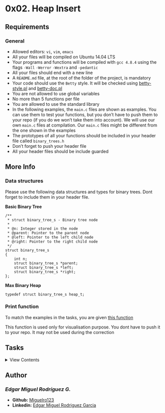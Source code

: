 # 0x02. Heap Insert

## Requirements

### General

- Allowed editors: `vi`, `vim`, `emacs`
- All your files will be compiled on Ubuntu 14.04 LTS
- Your programs and functions will be compiled with `gcc 4.8.4` using the flags `-Wall` `-Werror` `-Wextra` and `-pedantic`
- All your files should end with a new line
- A `README.md` file, at the root of the folder of the project, is mandatory
- Your code should use the `Betty` style. It will be checked using [betty-style.pl](https://github.com/holbertonschool/Betty/blob/master/betty-style.pl) and [betty-doc.pl](https://github.com/holbertonschool/Betty/blob/master/betty-doc.pl)
- You are not allowed to use global variables
- No more than 5 functions per file
- You are allowed to use the standard library
- In the following examples, the `main.c` files are shown as examples. You can use them to test your functions, but you don’t have to push them to your repo (if you do we won’t take them into account). We will use our own `main.c` files at compilation. Our `main.c` files might be different from the one shown in the examples
- The prototypes of all your functions should be included in your header file called `binary_trees.h`
- Don’t forget to push your header file
- All your header files should be include guarded

## More Info

### Data structures

Please use the following data structures and types for binary trees. Dont forget to include them in your header file.

**Basic Binary Tree**

```
/**
 * struct binary_tree_s - Binary tree node
 *
 * @n: Integer stored in the node
 * @parent: Pointer to the parent node
 * @left: Pointer to the left child node
 * @right: Pointer to the right child node
 */
struct binary_tree_s
{
    int n;
    struct binary_tree_s *parent;
    struct binary_tree_s *left;
    struct binary_tree_s *right;
};
```
**Max Binary Heap**
```
typedef struct binary_tree_s heap_t;
```
### Print function

To match the examples in the tasks, you are given [this function](https://github.com/holbertonschool/0x1C.c)

This function is used only for visualisation purpose. You dont have to push it to your repo. It may not be used during the correction

## Tasks

<details>
<summary>View Contents</summary>

### [0. New node](./0-binary_tree_node.c)

Write a function that creates a binary tree node:

- Prototype: `binary_tree_t *binary_tree_node(binary_tree_t *parent, int value);`
- `parent` is a pointer to the parent node of the node to create
- `value` is the value to put in the new node
- When created, a node does not have any children
- Your function must return a pointer to the new node, or `NULL` on failure
```
alex@/tmp/binary_trees$ cat 0-main.c
#include <stdlib.h>
#include "binary_trees.h"

/**
 * main - Entry point
 *
 * Return: Always 0 (Success)
 */
int main(void)
{
    binary_tree_t *root;

    root = binary_tree_node(NULL, 98);

    root->left = binary_tree_node(root, 12);
    root->left->left = binary_tree_node(root->left, 6);
    root->left->right = binary_tree_node(root->left, 16);

    root->right = binary_tree_node(root, 402);
    root->right->left = binary_tree_node(root->right, 256);
    root->right->right = binary_tree_node(root->right, 512);

    binary_tree_print(root);
    return (0);
}
alex@/tmp/binary_trees$ gcc -Wall -Wextra -Werror -pedantic binary_tree_print.c 0-main.c 0-binary_tree_node.c -o 0-node
alex@/tmp/binary_trees$ ./0-node
       .-------(098)-------.
  .--(012)--.         .--(402)--.
(006)     (016)     (256)     (512)
alex@/tmp/binary_trees$
```

**Repo:**

* GitHub repository: `holbertonschool-interview`
* Directory: `0x02-heap_insert`
* File: `0-binary_tree_node.c`

### [1. Heap - Insert](./1-heap_insert.c)

Write a function that inserts a value into a Max Binary Heap:

- Prototype: `heap_t *heap_insert(heap_t **root, int value)`
- `root` is a double pointer to the root node of the Heap
- `value` is the value store in the node to be inserted
- Your function must return a pointer to the inserted node, or `NULL` on failure
- If the address stored in `root` is `NULL`, the created node must become the root node.
- You have to respect a `Max Heap` ordering
- You are allowed to have up to `6` functions in your file

Your file `0-binary_tree_node.c` will be compiled during the correction
```
alex@/tmp/binary_trees$ cat 1-main.c
#include <stdlib.h>
#include <stdio.h>
#include "binary_trees.h"

/**
 * main - Entry point
 *
 * Return: 0 on success, error code on failure
 */
int main(void)
{
    heap_t *root;
    heap_t *node;

    root = NULL;
    node = heap_insert(&root, 98);
    printf("Inserted: %d\n", node->n);
    binary_tree_print(root);
    node = heap_insert(&root, 402);
    printf("\nInserted: %d\n", node->n);
    binary_tree_print(root);
    node = heap_insert(&root, 12);
    printf("\nInserted: %d\n", node->n);
    binary_tree_print(root);
    node = heap_insert(&root, 46);
    printf("\nInserted: %d\n", node->n);
    binary_tree_print(root);
    node = heap_insert(&root, 128);
    printf("\nInserted: %d\n", node->n);
    binary_tree_print(root);
    node = heap_insert(&root, 256);
    printf("\nInserted: %d\n", node->n);
    binary_tree_print(root);
    node = heap_insert(&root, 512);
    printf("\nInserted: %d\n", node->n);
    binary_tree_print(root);
    node = heap_insert(&root, 50);
    printf("\nInserted: %d\n", node->n);
    binary_tree_print(root);
    return (0);
}

alex@/tmp/binary_trees$ gcc -Wall -Wextra -Werror -pedantic binary_tree_print.c 1-main.c 1-heap_insert.c 0-binary_tree_node.c -o 1-heap_insert
alex@/tmp/binary_trees$ ./1-heap_insert
Inserted: 98
(098)

Inserted: 402
  .--(402)
(098)

Inserted: 12
  .--(402)--.
(098)     (012)

Inserted: 46
       .--(402)--.
  .--(098)     (012)
(046)

Inserted: 128
       .-------(402)--.
  .--(128)--.       (012)
(046)     (098)

Inserted: 256
       .-------(402)-------.
  .--(128)--.         .--(256)
(046)     (098)     (012)

Inserted: 512
       .-------(512)-------.
  .--(128)--.         .--(402)--.
(046)     (098)     (012)     (256)

Inserted: 50
            .-------(512)-------.
       .--(128)--.         .--(402)--.
  .--(050)     (098)     (012)     (256)
(046)
alex@/tmp/binary_trees$
```

**Repo:**

* GitHub repository: `holbertonschool-interview`
* Directory: `0x02-heap_insert`
* File: `1-heap_insert.c, 0-binary_tree_node.c`

</details>

## Author
### _Edgar Miguel Rodríguez G._

- **Github:** [Miguelro123](https://github.com/Miguelro123) 
- **Linkedin:** [Edgar Miguel Rodriguez Garcia](https://www.linkedin.com/in/edgar-miguel-rodriguez-garcia-20a5281a2/)
